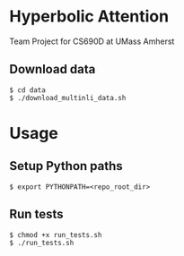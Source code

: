 # Hyperbolic Attention

Team Project for CS690D at UMass Amherst

## Download data

```
$ cd data
$ ./download_multinli_data.sh
```
# Usage

## Setup Python paths

```
$ export PYTHONPATH=<repo_root_dir>
```

## Run tests

```
$ chmod +x run_tests.sh
$ ./run_tests.sh
```

